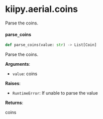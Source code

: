 <a id="kiipy.aerial.coins"></a>

# kiipy.aerial.coins

Parse the coins.

<a id="kiipy.aerial.coins.parse_coins"></a>

#### parse`_`coins

```python
def parse_coins(value: str) -> List[Coin]
```

Parse the coins.

**Arguments**:

- `value`: coins

**Raises**:

- `RuntimeError`: If unable to parse the value

**Returns**:

coins

